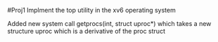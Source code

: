 #Proj1
Implment the top utility in the xv6 operating system

Added new system call getprocs(int, struct uproc*) which takes a new structure uproc which is a derivative of the proc struct



